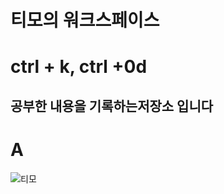 # 티모의 워크스페이스
# ctrl + k, ctrl +0d

## 공부한 내용을 기록하는저장소 입니다
# A
![티모](https://upload3.inven.co.kr/upload/2020/07/27/bbs/i15595280088.png "티모 로고")
